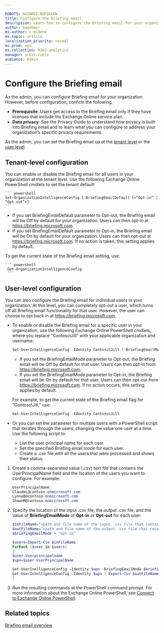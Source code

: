 ```yaml
---

ROBOTS: NOINDEX,NOFOLLOW
title: Configure the Briefing email
description: Learn how to configure the Briefing email for your organization as the admin
author: madehmer
ms.author: v-midehm
ms.topic: article
localization_priority: normal 
ms.prod: mya
ms.collection: M365-analytics
manager: scott.ruble
audience: Admin
---
```


# Configure the Briefing email

As the admin, you can configure Briefing email for your organization. However, before configuration, confirm the following.

* **Prerequisite**: Users get access to the Briefing email only if they have licenses that include the Exchange Online service plan.
* **Data privacy**: See the Privacy Guide to understand how privacy is built into Briefing email and to learn what you can configure to address your organization’s specific privacy requirements.

As the admin, you can set the Briefing email up at the [tenant level](#tenant-level-configuration) or the [user level](#user-level-configuration).

## Tenant-level configuration

You can enable or disable the Briefing email for all users in your organization at the tenant level. Use the following Exchange Online PowerShell cmdlets to set the tenant default:

    ``` powershell
    Set-OrganizationIntelligenceConfig [-BriefingEmailDefault [<”Opt-in” | “Opt-out”>]
    ```

   * If you set BriefingEmailDefault parameter to Opt-out, the Briefing email will be Off by default for your organization. Users can then opt-in at https://briefing.microsoft.com
   * If you set BriefingEmailDefault parameter to Opt-in, the Briefing email will be On by default for your organization. Users can then opt-out at https://briefing.microsoft.com. If no action is taken, this setting applies by default.

To get the current state of the Briefing email setting, use:

    ``` powershell
     Get-OrganizationIntelligenceConfig
     ```

## User-level configuration

You can also configure the Briefing email for individual users in your organization. At this level, you can completely opt-out a user, which turns off all Briefing email functionality for that user. However, the user can choose to opt back in at https://briefing.microsoft.com.

* To enable or disable the Briefing email for a specific user in your organization, use the following Exchange Online PowerShell cmdlets, where you replace “Contoso\Jill” with your applicable organization and username:

    ``` powershell
    Set-UserIntelligenceConfig -Identity Contoso\Jill [-BriefingEmailMode [<”Opt-in” | “Opt-out”>]
     ```

  - If you set the BriefingEmailMode parameter to Opt-out, the Briefing email will be Off by default for that user. Users can then opt-in from https://briefing.microsoft.com.
  - If you set the BriefingEmailMode parameter to Opt-in, the Briefing email will be On by default for that user. Users can then opt-out from https://briefing.microsoft.com. If no action occurs, this setting applies by default.

  For example, to get the current state of the Briefing email flag for “Contoso\Jill,” use:

    ``` powershell
    Get-UserIntelligenceConfig -Identity Contoso\Jill
     ```

* Or you can set the parameter for multiple users with a PowerShell script that iterates through the users, changing the value one user at a time. Use the following script to:

  - List the user principal name for each user.
  - Set the specified Briefing email mode for each user.
  - Create a .csv file with all the users that were processed and shows their status.

1. Create a comma-separated value (.csv) text file that contains the UserPrincipalName field and the location of the users you want to configure. For example:

    ``` powershell
    UserPrincipalName
    ClaudeL@contoso.onmicrosoft.com
    LynneB@contoso.onmicrosoft.com
    ShawnM@contoso.onmicrosoft.com
     ```

2. Specify the location of the input .csv file, the output .csv file, and the value of **BriefingEmailMode** of **Opt-in** or **Opt-out** for each user:

    ``` powershell
    $inFileName="<path and file name of the input .csv file that contains the users, example: C:\admin\Users2Opt-out..csv>"
    $outFileName="<path and file name of the output .csv file that records the results, example: C:\admin\Users2Opt-out-Done..csv>"
    $briefingEmailMode = "Opt-in"
    
    $users=Import-Csv $inFileName
    ForEach ($user in $users)
    {
    $user.Userprincipalname
    $upn=$user.UserPrincipalName

    Set-UserInelligenceConfig –Identity $upn -BriefingEmailMode $briefingEmailMode
    Get-UserIntelligenceConfig –Identity $upn | Export-Csv $outFileName
    }
     ```

3. Run the resulting commands at the PowerShell command prompt. For more information about the Exchange Online PowerShell, see [Connect to Exchange Online PowerShell](https://technet.microsoft.com/library/jj984289(v=exchg.160).aspx).


## Related topics

[Briefing email overview](be-overview.md)